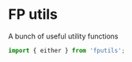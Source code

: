 # FP utils

A bunch of useful utility functions


```javascript
import { either } from 'fputils';
```
